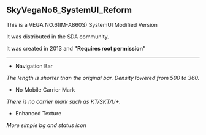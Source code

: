 ## SkyVegaNo6_SystemUI_Reform
This is a VEGA NO.6(IM-A860S) SystemUI Modified Version

It was distributed in the SDA community.

It was created in 2013 and **"Requires root permission"**

---
* Navigation Bar

_The length is shorter than the original bar. Density lowered from 500 to 360._

* No Mobile Carrier Mark

_There is no carrier mark such as KT/SKT/U+._

* Enhanced Texture

_More simple bg and status icon_
